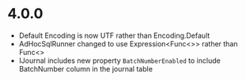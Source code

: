 # 4.0.0
 - Default Encoding is now UTF rather than Encoding.Default
 - AdHocSqlRunner changed to use Expression<Func<>> rather than Func<>
 - IJournal includes new property `BatchNumberEnabled` to include BatchNumber column in the journal table